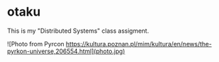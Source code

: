 # otaku

This is my "Distributed Systems" class assigment.

![Photo from Pyrcon https://kultura.poznan.pl/mim/kultura/en/news/the-pyrkon-universe,206554.html](photo.jpg)

